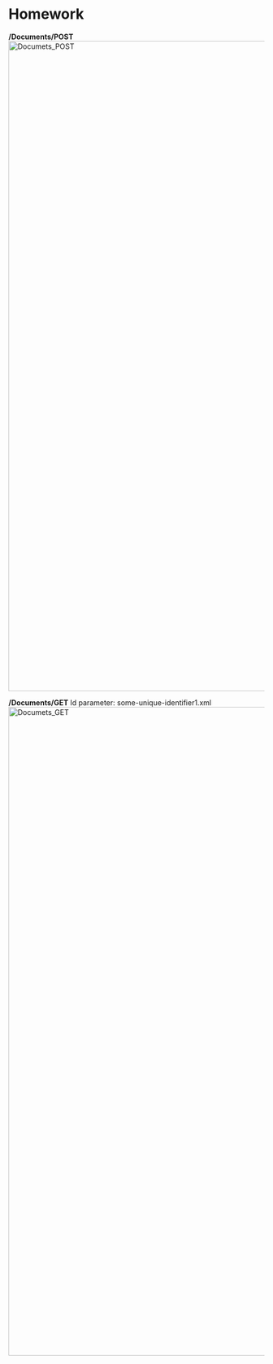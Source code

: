 # Homework


**/Documents/POST**
<img width="1279" alt="Documets_POST" src="https://github.com/JanCongva/StorageAPI/assets/43842551/ef3d143d-791e-4fbf-9579-1f5a446b5834">

**/Documents/GET**
Id parameter: some-unique-identifier1.xml
<img width="1276" alt="Documets_GET" src="https://github.com/JanCongva/StorageAPI/assets/43842551/0ceeb59d-bfab-406a-8dbe-79e7df15acac">
